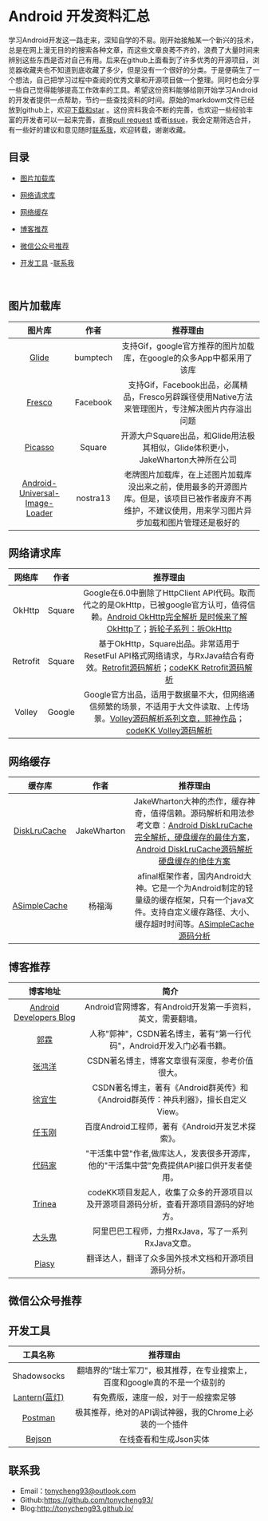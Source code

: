#	Android	开发资料汇总

学习Android开发这一路走来，深知自学的不易。刚开始接触某一个新兴的技术，总是在网上漫无目的的搜索各种文章，而这些文章良莠不齐的，浪费了大量时间来辨别这些东西是否对自己有用。后来在github上面看到了许多优秀的开源项目，浏览器收藏夹也不知道到底收藏了多少，但是没有一个很好的分类。于是便萌生了一个想法，自己把学习过程中查阅的优秀文章和开源项目做一个整理。同时也会分享一些自己觉得能够提高工作效率的工具。希望这份资料能够给刚开始学习Android的开发者提供一点帮助，节约一些查找资料的时间。原始的markdowm文件已经放到github上，欢迎[下载和star](https://github.com/tonycheng93/Android-development-summary) 。这份资料我会不断的完善，也欢迎一些经验丰富的开发者可以一起来完善，直接[pull request](https://github.com/tonycheng93/Android-development-summary/pulls) 或者[issue](https://github.com/tonycheng93/Android-development-summary/issues)，我会定期筛选合并，有一些好的建议和意见随时[联系我](#联系我)，欢迎转载，谢谢收藏。
##	目录
-  [图片加载库](#图片加载库)

-  [网络请求库](#网络请求库)

-  [网络缓存](#网络缓存)

-  [博客推荐](#博客推荐)

-  [微信公众号推荐](#微信公众号推荐)

-  [开发工具](#开发工具)
    -[联系我](#联系我)

    ​


##	图片加载库

|                   图片库                    |    作者    |                   推荐理由                   |
| :--------------------------------------: | :------: | :--------------------------------------: |
| [Glide](https://github.com/bumptech/glide) | bumptech | 支持Gif，google官方推荐的图片加载库，在google的众多App中都采用了该库 |
| [Fresco](https://github.com/facebook/fresco) | Facebook | 支持Gif，Facebook出品，必属精品，Fresco另辟蹊径使用Native方法来管理图片，专注解决图片内存溢出问题 |
| [Picasso](https://github.com/square/picasso) |  Square  | 开源大户Square出品，和Glide用法极其相似，Glide体积更小，JakeWharton大神所在公司 |
| [Android-Universal-Image-Loader](https://github.com/nostra13/Android-Universal-Image-Loader) | nostra13 | 老牌图片加载库，在上述图片加载库没出来之前，使用最多的开源图片库。但是，该项目已被作者废弃不再维护，不建议使用，用来学习图片异步加载和图片管理还是极好的 |

##	网络请求库

|   网络库    |   作者   |                   推荐理由                   |
| :------: | :----: | :--------------------------------------: |
|  OkHttp  | Square | Google在6.0中删除了HttpClient API代码。取而代之的是OkHttp，已被google官方认可，值得信赖。[Android OkHttp完全解析 是时候来了解OkHttp了](http://blog.csdn.net/lmj623565791/article/details/47911083)；[拆轮子系列：拆OkHttp](http://blog.piasy.com/2016/07/11/Understand-OkHttp/) |
| Retrofit | Square | 基于OkHttp，Square出品。非常适用于ResetFul API格式网络请求，与RxJava结合有奇效。[Retrofit源码解析](http://blog.piasy.com/2016/06/25/Understand-Retrofit/)；[codeKK Retrofit源码解析](https://github.com/android-cn/android-open-project-analysis/tree/master/tool-lib/network/retrofit) |
|  Volley  | Google | Google官方出品，适用于数据量不大，但网络通信频繁的场景，不适用于大文件读取、上传场景。[Volley源码解析系列文章，郭神作品](http://blog.csdn.net/guolin_blog/article/details/17482095)；[codeKK Volley源码解析](http://www.codekk.com/blogs/detail/54cfab086c4761e5001b2542) |

##	网络缓存

|                   缓存库                    |     作者      |                   推荐理由                   |
| :--------------------------------------: | :---------: | :--------------------------------------: |
| [DiskLruCache](https://github.com/JakeWharton/DiskLruCache) | JakeWharton | JakeWharton大神的杰作，缓存神奇，值得信赖。源码解析和用法参考文章：[Android DiskLruCache完全解析，硬盘缓存的最佳方案](http://blog.csdn.net/guolin_blog/article/details/28863651)，[Android DiskLruCache源码解析 硬盘缓存的绝佳方案](http://blog.csdn.net/lmj623565791/article/details/47251585) |
| [ASimpleCache](https://github.com/yangfuhai/ASimpleCache) |     杨福海     | afinal框架作者，国内Android大神。它是一个为Android制定的轻量级的缓存框架，只有一个java文件。支持自定义缓存路径、大小、缓存超时时间等。[ASimpleCache源码分析](http://blog.csdn.net/zhoubin1992/article/details/46379055) |

##	博客推荐

|                   博客地址                   |                    简介                    |
| :--------------------------------------: | :--------------------------------------: |
| [Android Developers Blog](http://android-developers.blogspot.com/) |   Android官网博客，有Android开发第一手资料，英文，需要翻墙。   |
| [郭霖](http://blog.csdn.net/guolin_blog/)  | 人称"郭神"，CSDN著名博主，著有"第一行代码"，Android开发入门必看书籍。 |
| [张鸿洋](http://blog.csdn.net/lmj623565791/) |        CSDN著名博主，博客文章很有深度，参考价值很大。         |
|  [徐宜生](http://blog.csdn.net/eclipsexys)  | CSDN著名博主，著有《Android群英传》和《Android群英传：神兵利器》，擅长自定义View。 |
| [任玉刚](http://blog.csdn.net/singwhatiwanna) |     百度Android工程师，著有《Android开发艺术探索》。      |
|     [代码家](http://blog.daimajia.com/)     | "干活集中营"作者,做库达人，发表很多开源库，他的"干活集中营"免费提供API接口供开发者使用。 |
|     [Trinea](http://www.trinea.cn/)      | codeKK项目发起人，收集了众多的开源项目以及开源项目源码分析，查看开源项目源码的好地方。 |
|   [大头鬼](http://blog.csdn.net/lzyzsd/)    |     阿里巴巴工程师，力推RxJava，写了一系列RxJava文章。      |
|     [Piasy](http://blog.piasy.com/)      |        翻译达人，翻译了众多国外技术文档和开源项目源码分析。        |



##	微信公众号推荐





##	开发工具

|                  工具名称                  |                   推荐理由                   |
| :------------------------------------: | :--------------------------------------: |
|              Shadowsocks               | 翻墙界的"瑞士军刀"，极其推荐，在专业搜索上，百度和google真的不是一个级别的 |
| [Lantern(蓝灯)](https://getlantern.org/) |            有免费版，速度一般，对于一般搜索足够            |
| [Postman](https://www.getpostman.com/) |     极其推荐，绝对的API调试神器，我的Chrome上必装的一个插件     |
|    [Bejson](http://www.bejson.com/)    |              在线查看和生成Json实体               |

##	联系我

- Email：tonycheng93@outlook.com
- Github:https://github.com/tonycheng93/
- Blog:http://tonycheng93.github.io/

